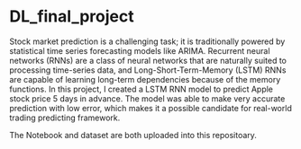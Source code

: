 # DL_final_project
Stock market prediction is a challenging task; it is traditionally powered by statistical time series forecasting models like ARIMA. Recurrent neural networks (RNNs) are a class of neural networks that are naturally suited to processing time-series data, and Long-Short-Term-Memory (LSTM) RNNs are capable of learning long-term dependencies because of the memory functions. In this project, I created a LSTM RNN model to predict Apple stock price 5 days in advance.  The model was able to make very accurate prediction with low error, which makes it a possible candidate for real-world trading predicting framework. 

The Notebook and dataset are both uploaded into this repositoary. 
